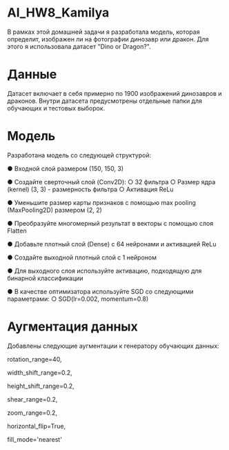 # AI_HW8_Kamilya
В рамках этой домашней задачи я разработала модель, которая определит, изображен ли на фотографии динозавр или дракон. Для этого я использовала датасет "Dino or Dragon?".

# Данные
Датасет включает в себя примерно по 1900 изображений динозавров и драконов. Внутри датасета предусмотрены отдельные папки для обучающих и тестовых выборок.

# Модель
Разработана модель со следующей структурой:

●	Входной слой размером (150, 150, 3)

●	Создайте сверточный слой (Conv2D):
  ○	32 фильтра
  ○	Размер ядра (kernel) (3, 3) - размерность фильтра
  ○	Активация ReLu
  
●	Уменьшите размер карты признаков с помощью max pooling (MaxPooling2D) размером (2, 2)

●	Преобразуйте многомерный результат в векторы с помощью слоя Flatten

●	Добавьте плотный слой (Dense) с 64 нейронами и активацией ReLu

●	Создайте выходной плотный слой с 1 нейроном

●	Для выходного слоя используйте активацию, подходящую для бинарной классификации

●	В качестве оптимизатора используйте SGD со следующими параметрами:
  ○	SGD(lr=0.002, momentum=0.8)

# Аугментация данных
Добавлены следующие аугментации к генератору обучающих данных:

rotation_range=40,

width_shift_range=0.2,

height_shift_range=0.2,

shear_range=0.2,

zoom_range=0.2,

horizontal_flip=True,

fill_mode='nearest'
